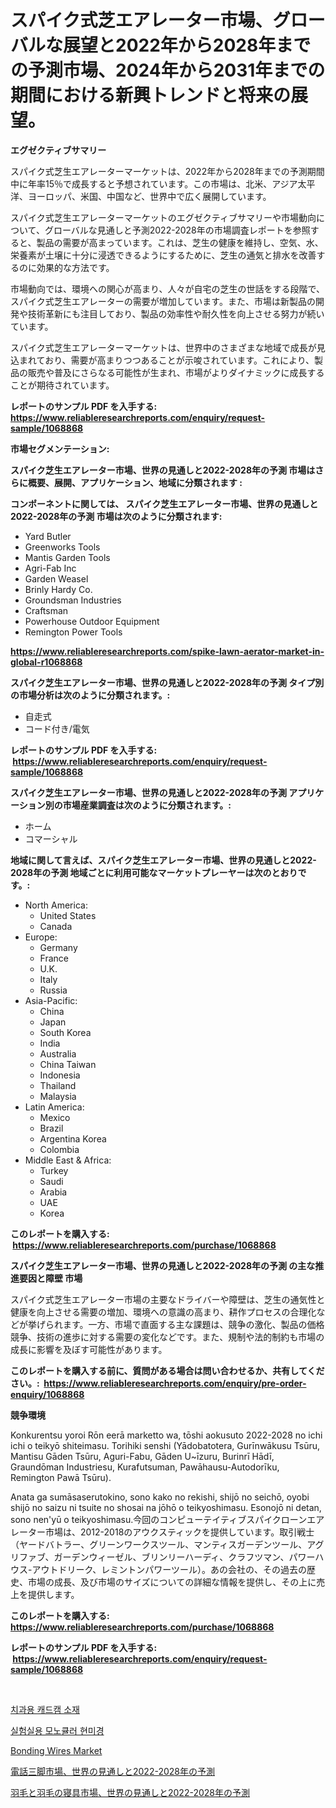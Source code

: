 <p><h1>スパイク式芝エアレーター市場、グローバルな展望と2022年から2028年までの予測市場、2024年から2031年までの期間における新興トレンドと将来の展望。</h1></p><p><strong>エグゼクティブサマリー</strong></p>
<p><p>スパイク式芝生エアレーターマーケットは、2022年から2028年までの予測期間中に年率15％で成長すると予想されています。この市場は、北米、アジア太平洋、ヨーロッパ、米国、中国など、世界中で広く展開しています。</p><p>スパイク式芝生エアレーターマーケットのエグゼクティブサマリーや市場動向について、グローバルな見通しと予測2022-2028年の市場調査レポートを参照すると、製品の需要が高まっています。これは、芝生の健康を維持し、空気、水、栄養素が土壌に十分に浸透できるようにするために、芝生の通気と排水を改善するのに効果的な方法です。</p><p>市場動向では、環境への関心が高まり、人々が自宅の芝生の世話をする段階で、スパイク式芝生エアレーターの需要が増加しています。また、市場は新製品の開発や技術革新にも注目しており、製品の効率性や耐久性を向上させる努力が続いています。</p><p>スパイク式芝生エアレーターマーケットは、世界中のさまざまな地域で成長が見込まれており、需要が高まりつつあることが示唆されています。これにより、製品の販売や普及にさらなる可能性が生まれ、市場がよりダイナミックに成長することが期待されています。</p></p>
<p><strong>レポートのサンプル PDF を入手する: <a href="https://www.reliableresearchreports.com/enquiry/request-sample/1068868">https://www.reliableresearchreports.com/enquiry/request-sample/1068868</a></strong></p>
<p><strong>市場セグメンテーション:</strong></p>
<p><strong> スパイク芝生エアレーター市場、世界の見通しと2022-2028年の予測 市場はさらに概要、展開、アプリケーション、地域に分類されます :</strong></p>
<p><strong>コンポーネントに関しては、 スパイク芝生エアレーター市場、世界の見通しと2022-2028年の予測 市場は次のように分類されます: &nbsp;</strong></p>
<p><ul><li>Yard Butler</li><li>Greenworks Tools</li><li>Mantis Garden Tools</li><li>Agri-Fab Inc</li><li>Garden Weasel</li><li>Brinly Hardy Co.</li><li>Groundsman Industries</li><li>Craftsman</li><li>Powerhouse Outdoor Equipment</li><li>Remington Power Tools</li></ul></p>
<p><strong><a href="https://www.reliableresearchreports.com/spike-lawn-aerator-market-in-global-r1068868">https://www.reliableresearchreports.com/spike-lawn-aerator-market-in-global-r1068868</a></strong></p>
<p><strong> スパイク芝生エアレーター市場、世界の見通しと2022-2028年の予測 タイプ別の市場分析は次のように分類されます。:</strong></p>
<p><ul><li>自走式</li><li>コード付き/電気</li></ul></p>
<p><strong>レポートのサンプル PDF を入手する: &nbsp;<a href="https://www.reliableresearchreports.com/enquiry/request-sample/1068868">https://www.reliableresearchreports.com/enquiry/request-sample/1068868</a></strong></p>
<p><strong> スパイク芝生エアレーター市場、世界の見通しと2022-2028年の予測 アプリケーション別の市場産業調査は次のように分類されます。:</strong></p>
<p><ul><li>ホーム</li><li>コマーシャル</li></ul></p>
<p><strong>地域に関して言えば、スパイク芝生エアレーター市場、世界の見通しと2022-2028年の予測 地域ごとに利用可能なマーケットプレーヤーは次のとおりです。:</strong></p>
<p><ul>
    <li>
        North America:
        <ul>
            <li>United States</li>
            <li>Canada</li>
        </ul>
    </li>
    <li>
        Europe:
        <ul>
            <li>Germany</li>
            <li>France</li>
            <li>U.K.</li>
            <li>Italy</li>
            <li>Russia</li>
        </ul>
    </li>
    <li>
        Asia-Pacific:
        <ul>
            <li>China</li>
            <li>Japan</li>
            <li>South Korea</li>
            <li>India</li>
            <li>Australia</li>
            <li>China Taiwan</li>
            <li>Indonesia</li>
            <li>Thailand</li>
            <li>Malaysia</li>
        </ul>
    </li>
    <li>
        Latin America:
        <ul>
            <li>Mexico</li>
            <li>Brazil</li>
            <li>Argentina Korea</li>
            <li>Colombia</li>
        </ul>
    </li>
    <li>
        Middle East & Africa:
        <ul>
            <li>Turkey</li>
            <li>Saudi</li>
            <li>Arabia</li>
            <li>UAE</li>
            <li>Korea</li>
        </ul>
    </li>
    </ul></p>
<p><strong>このレポートを購入する: &nbsp;<a href="https://www.reliableresearchreports.com/purchase/1068868">https://www.reliableresearchreports.com/purchase/1068868</a></strong></p>
<p><strong>スパイク芝生エアレーター市場、世界の見通しと2022-2028年の予測 の主な推進要因と障壁 市場</strong></p>
<p><p>スパイク式芝生エアレーター市場の主要なドライバーや障壁は、芝生の通気性と健康を向上させる需要の増加、環境への意識の高まり、耕作プロセスの合理化などが挙げられます。一方、市場で直面する主な課題は、競争の激化、製品の価格競争、技術の進歩に対する需要の変化などです。また、規制や法的制約も市場の成長に影響を及ぼす可能性があります。</p></p>
<p><strong>このレポートを購入する前に、質問がある場合は問い合わせるか、共有してください。:&nbsp; <a href="https://www.reliableresearchreports.com/enquiry/pre-order-enquiry/1068868">https://www.reliableresearchreports.com/enquiry/pre-order-enquiry/1068868</a></strong></p>
<p><strong>競争環境</strong></p>
<p><p>Konkurentsu yoroi Rōn eerā marketto wa, tōshi aokusuto 2022-2028 no ichi ichi o teikyō shiteimasu. Torihiki senshi (Yādobatotera, Gurīnwākusu Tsūru, Mantisu Gāden Tsūru, Aguri-Fabu, Gāden U~īzuru, Burinrī Hādī, Graundōman Industriesu, Kurafutsuman, Pawāhausu-Autodorīku, Remington Pawā Tsūru). </p><p>Anata ga sumāsaserutokino, sono kako no rekishi, shijō no seichō, oyobi shijō no saizu ni tsuite no shosai na jōhō o teikyoshimasu. Esonojō ni detan, sono nen'yū o teikyoshimasu.今回のコンピューテイティブスパイクローンエアレーター市場は、2012-2018のアウクスティックを提供しています。取引戦士（ヤードバトラー、グリーンワークスツール、マンティスガーデンツール、アグリファブ、ガーデンウィーゼル、ブリンリーハーディ、クラフツマン、パワーハウス-アウトドリーク、レミントンパワーツール）。あの会社の、その過去の歴史、市場の成長、及び市場のサイズについての詳細な情報を提供し、その上に売上を提供します。</p></p>
<p><strong>このレポートを購入する: &nbsp; <a href="https://www.reliableresearchreports.com/purchase/1068868">https://www.reliableresearchreports.com/purchase/1068868</a></strong></p>
<p><strong>レポートのサンプル PDF を入手する: &nbsp;<a href="https://www.reliableresearchreports.com/enquiry/request-sample/1068868">https://www.reliableresearchreports.com/enquiry/request-sample/1068868</a></strong><strong></strong></p>
<p>&nbsp;</p>
<p><p><a href="https://medium.com/@beaublock13/%EC%B9%98%EA%B3%BC-cadcam-%EC%86%8C%EC%9E%AC-%EC%8B%9C%EC%9E%A5-%EC%A1%B0%EC%82%AC-%EB%B3%B4%EA%B3%A0%EC%84%9C%EC%97%90%EB%8A%94-2024%EB%85%84%EB%B6%80%ED%84%B0-2031%EB%85%84%EA%B9%8C%EC%A7%80-%EC%98%88%EC%B8%A1%EB%90%9C-cagr-%EC%84%B1%EC%9E%A5%EB%A5%A0%EC%97%90-%EB%8C%80%ED%95%9C-%EC%8B%9C%EC%9E%A5-%EA%B7%9C%EB%AA%A8-%EC%A0%90%EC%9C%A0%EC%9C%A8-%EB%B0%8F-%EB%B6%84%EC%84%9D%EC%9D%B4-%ED%8F%AC%ED%95%A8%EB%90%98%EC%96%B4-%EC%9E%88%EC%8A%B5%EB%8B%88%EB%8B%A4-94b5411fdf3a">치과용 캐드캠 소재</a></p><p><a href="https://github.com/emakpiahsopiah/Market-Research-Report-List-1/blob/main/4115214118792.md">실험실용 모노큘러 현미경</a></p><p><a href="https://github.com/derrinmiltonellis35gcl/Market-Research-Report-List-3/blob/main/bonding-wires-market.md">Bonding Wires Market</a></p><p><a href="https://github.com/zjkmgcs938405/Market-Research-Report-List-2/blob/main/8275105130477.md">電話三脚市場、世界の見通しと2022-2028年の予測</a></p><p><a href="https://github.com/mohamedbakry57/Market-Research-Report-List-4/blob/main/8396770130476.md">羽毛と羽毛の寝具市場、世界の見通しと2022-2028年の予測</a></p></p>